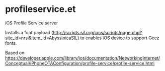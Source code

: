 profileservice.et
=================

iOS Profile Service server

Installs a font payload (http://scripts.sil.org/cms/scripts/page.php?site_id=nrsi&item_id=AbyssinicaSIL) to enables iOS device to support Geez fonts.

Based on https://developer.apple.com/library/ios/documentation/NetworkingInternet/Conceptual/iPhoneOTAConfiguration/profile-service/profile-service.html
